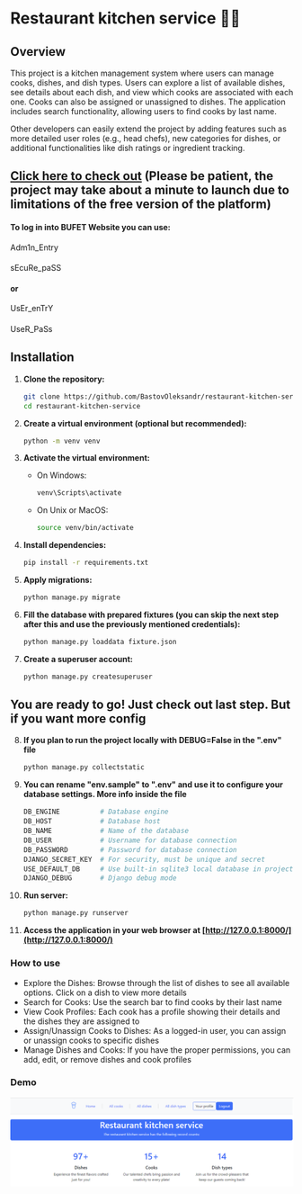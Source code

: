 # Restaurant kitchen service 👨‍🍳

## Overview
This project is a kitchen management system where users can manage cooks, dishes, and dish types. Users can explore a list of available dishes, see details about each dish, and view which cooks are associated with each one. Cooks can also be assigned or unassigned to dishes. The application includes search functionality, allowing users to find cooks by last name.

Other developers can easily extend the project by adding features such as more detailed user roles (e.g., head chefs), new categories for dishes, or additional functionalities like dish ratings or ingredient tracking.

## [Click here to check out](https://restaurant-kitchen-service-cvp4.onrender.com/) (Please be patient, the project may take about a minute to launch due to limitations of the free version of the platform)
#### To log in into BUFET Website you can use:
Adm1n_Entry
####
sEcuRe_paSS
#### or
UsEr_enTrY
####
UseR_PaSs
## Installation
1. **Clone the repository:**

    ```bash
    git clone https://github.com/BastovOleksandr/restaurant-kitchen-service.git
    cd restaurant-kitchen-service
    ```

2. **Create a virtual environment (optional but recommended):**

    ```bash
    python -m venv venv
    ```

3. **Activate the virtual environment:**

    - On Windows:

        ```bash
        venv\Scripts\activate
        ```

    - On Unix or MacOS:

        ```bash
        source venv/bin/activate
        ```

4. **Install dependencies:**

    ```bash
    pip install -r requirements.txt
    ```

5. **Apply migrations:**

    ```bash
    python manage.py migrate
    ```

6. **Fill the database with prepared fixtures (you can skip the next step after this and use the previously mentioned credentials):**

    ```bash
    python manage.py loaddata fixture.json
    ```

7. **Create a superuser account:**

    ```bash
    python manage.py createsuperuser
    ```
   
## You are ready to go! Just check out last step. But if you want more config

8. **If you plan to run the project locally with DEBUG=False in the ".env" file**

    ```bash
    python manage.py collectstatic
    ```

9. **You can rename "env.sample" to ".env" and use it to configure your database settings. More info inside the file**

    ```bash
   DB_ENGINE          # Database engine
   DB_HOST            # Database host
   DB_NAME            # Name of the database
   DB_USER            # Username for database connection
   DB_PASSWORD        # Password for database connection
   DJANGO_SECRET_KEY  # For security, must be unique and secret
   USE_DEFAULT_DB     # Use built-in sqlite3 local database in projects root dir
   DJANGO_DEBUG       # Django debug mode
    ```

10. **Run server:**

    ```bash
    python manage.py runserver
    ```

11. **Access the application in your web browser at [http://127.0.0.1:8000/](http://127.0.0.1:8000/)**

### How to use

- Explore the Dishes: Browse through the list of dishes to see all available options. Click on a dish to view more details
- Search for Cooks: Use the search bar to find cooks by their last name
- View Cook Profiles: Each cook has a profile showing their details and the dishes they are assigned to
- Assign/Unassign Cooks to Dishes: As a logged-in user, you can assign or unassign cooks to specific dishes
- Manage Dishes and Cooks: If you have the proper permissions, you can add, edit, or remove dishes and cook profiles

### Demo

![Website interface](demo.png)
